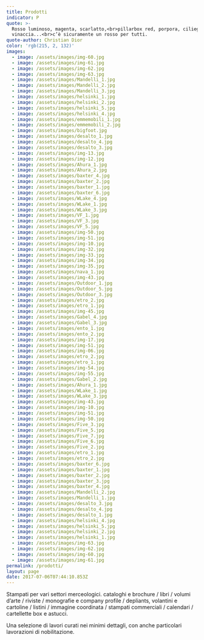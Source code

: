 ```yaml
---
title: Prodotti
indicator: P
quote: >-
  Rosso luminoso, magenta, scarlatto,<br>pillarbox red, porpora, ciliegio,
  vinaccia...<br>c’è sicuramente un rosso per tutti.
quote-author: Christian Dior
color: 'rgb(215, 2, 132)'
images:
  - image: /assets/images/img-60.jpg
  - image: /assets/images/img-61.jpg
  - image: /assets/images/img-62.jpg
  - image: /assets/images/img-63.jpg
  - image: /assets/images/Mandelli_1.jpg
  - image: /assets/images/Mandelli_2.jpg
  - image: /assets/images/Mandelli_3.jpg
  - image: /assets/images/helsinki_1.jpg
  - image: /assets/images/helsinki_2.jpg
  - image: /assets/images/helsinki_5.jpg
  - image: /assets/images/helsinki_4.jpg
  - image: /assets/images/emmemobili_1.jpg
  - image: /assets/images/emmemobili_2.jpg
  - image: /assets/images/bigfoot.jpg
  - image: /assets/images/desalto_1.jpg
  - image: /assets/images/desalto_4.jpg
  - image: /assets/images/desalto_3.jpg
  - image: /assets/images/img-13.jpg
  - image: /assets/images/img-12.jpg
  - image: /assets/images/Ahura_1.jpg
  - image: /assets/images/Ahura_2.jpg
  - image: /assets/images/baxter_4.jpg
  - image: /assets/images/baxter_2.jpg
  - image: /assets/images/baxter_1.jpg
  - image: /assets/images/baxter_6.jpg
  - image: /assets/images/WLake_4.jpg
  - image: /assets/images/WLake_1.jpg
  - image: /assets/images/WLake_3.jpg
  - image: /assets/images/VF_1.jpg
  - image: /assets/images/VF_3.jpg
  - image: /assets/images/VF_5.jpg
  - image: /assets/images/img-50.jpg
  - image: /assets/images/img-51.jpg
  - image: /assets/images/img-10.jpg
  - image: /assets/images/img-32.jpg
  - image: /assets/images/img-33.jpg
  - image: /assets/images/img-34.jpg
  - image: /assets/images/img-35.jpg
  - image: /assets/images/nava_1.jpg
  - image: /assets/images/img-43.jpg
  - image: /assets/images/Outdoor_1.jpg
  - image: /assets/images/Outdoor_5.jpg
  - image: /assets/images/Outdoor_3.jpg
  - image: /assets/images/etro_2.jpg
  - image: /assets/images/etro_1.jpg
  - image: /assets/images/img-45.jpg
  - image: /assets/images/Gabel_4.jpg
  - image: /assets/images/Gabel_3.jpg
  - image: /assets/images/ento_1.jpg
  - image: /assets/images/ento_2.jpg
  - image: /assets/images/img-17.jpg
  - image: /assets/images/img-51.jpg
  - image: /assets/images/img-06.jpg
  - image: /assets/images/etro_2.jpg
  - image: /assets/images/etro_1.jpg
  - image: /assets/images/img-54.jpg
  - image: /assets/images/img-55.jpg
  - image: /assets/images/Gabel_2.jpg
  - image: /assets/images/Ahura_1.jpg
  - image: /assets/images/WLake_1.jpg
  - image: /assets/images/WLake_3.jpg
  - image: /assets/images/img-43.jpg
  - image: /assets/images/img-10.jpg
  - image: /assets/images/img-51.jpg
  - image: /assets/images/img-50.jpg
  - image: /assets/images/Five_3.jpg
  - image: /assets/images/Five_5.jpg
  - image: /assets/images/Five_7.jpg
  - image: /assets/images/Five_6.jpg
  - image: /assets/images/Five_2.jpg
  - image: /assets/images/etro_1.jpg
  - image: /assets/images/etro_2.jpg
  - image: /assets/images/baxter_6.jpg
  - image: /assets/images/baxter_1.jpg
  - image: /assets/images/baxter_2.jpg
  - image: /assets/images/baxter_3.jpg
  - image: /assets/images/baxter_4.jpg
  - image: /assets/images/Mandelli_2.jpg
  - image: /assets/images/Mandelli_1.jpg
  - image: /assets/images/desalto_3.jpg
  - image: /assets/images/desalto_4.jpg
  - image: /assets/images/desalto_1.jpg
  - image: /assets/images/helsinki_4.jpg
  - image: /assets/images/helsinki_5.jpg
  - image: /assets/images/helsinki_2.jpg
  - image: /assets/images/helsinki_1.jpg
  - image: /assets/images/img-63.jpg
  - image: /assets/images/img-62.jpg
  - image: /assets/images/img-60.jpg
  - image: /assets/images/img-61.jpg
permalink: /prodotti/
layout: page
date: 2017-07-06T07:44:10.853Z
---
```

Stampati per vari settori merceologici. cataloghi e brochure / libri / volumi d’arte / riviste / monografie e company profile / depliants, volantini e cartoline / listini / immagine coordinata / stampati commerciali / calendari / cartellette box e astucci.

Una selezione di lavori curati nei minimi dettagli, con anche particolari lavorazioni di nobilitazione.
